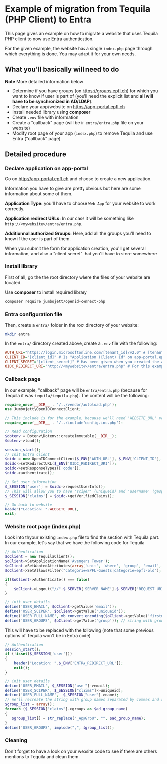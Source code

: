 # Example of migration from Tequila (PHP Client) to Entra

This page gives an example on how to migrate a website that uses Tequila PHP client to now use Entra authentication.

For the given example, the website has a single `index.php` page through which everything is done. You may adapt it for your own needs.

## What you'll basically will need to do

**Note** More detailed information below

- Determine if you have groups (on https://groups.epfl.ch) for which you want to know if user is part of (you'll need the explicit list and **all will have to be synchronized in AD/LDAP**).
- Declare your app/website on https://app-portal.epfl.ch
- Install needed library using **composer**
- Create `.env` file with information
- Create a "callback" page (will be in `entra/entra.php` file on your website)
- Modify root page of your app (`index.php`) to remove Tequila and use Entra ("callback" page)


## Detailed procedure

### Declare application on app-portal

Go on http://app-portal.epfl.ch and choose to create a new application.

Information you have to give are pretty obvious but here are some information about some of them.

**Application Type:** you'll have to choose `Web App` for your website to work correctly.

**Application redirect URLs:** In our case it will be something like `http://<mywebsite>/entra/entra.php`.

**Additionnal authorized Groups:** Here, add all the groups you'll need to know if the user is part of them.

When you submit the form for application creation, you'll get several information, and also a "client secret" that you'll have to store somewhere.


### Install library

First of all, go the the root directory where the files of your website are located.

Use **composer** to install required library
```bash
composer require jumbojett/openid-connect-php
```


### Entra configuration file
Then, create a `entra/` folder in the root directory of your website:
```bash
mkdir entra
```
In the `entra/` directory created above, create a `.env` file with the following:

```ini
AUTH_URL="https://login.microsoftonline.com/[tenant_id]/v2.0" # [tenant_id] can be found in "Directory (Tenant) Id" field on app-portal.epfl.ch
CLIENT_ID="[client_id]" # Is "Application (Client) Id" on app-portal.epfl.ch
CLIENT_SECRET="[client_secret]" # Has been given when you created the application on app-portal.epfl.ch
OIDC_REDIRECT_URI="http://<mywebsite>/entra/entra.php" # For this example. Just replate <mywebsite> with correct value
```

### Callback page

In our example, "callback" page will be `entra/entra.php` (because for Tequila it was `tequila/tequila.php`).
The content will be the following:

```php
require_once(__DIR__ . '/../vendor/autoload.php');
use Jumbojett\OpenIDConnectClient;

// This include is for the example, because we'll need 'WEBSITE_URL' value at the end
require_once(__DIR__ . '/../include/config.inc.php');

// Read configuration
$dotenv = Dotenv\Dotenv::createImmutable(__DIR__);
$dotenv->load();

session_start();
// Init Entra client
$oidc = new OpenIDConnectClient($_ENV['AUTH_URL'], $_ENV['CLIENT_ID'], $_ENV['CLIENT_SECRET']);
$oidc->setRedirectURL($_ENV['OIDC_REDIRECT_URI']);
$oidc->setResponseTypes(['code']);
$oidc->authenticate();

// Get user information
$_SESSION['user'] = $oidc->requestUserInfo();
// This will allow you to have 'sciper' (uniqueid) and 'username' (gaspar) information
$_SESSION['claims'] = $oidc->getVerifiedClaims();

// Go back to website
header("Location: ".WEBSITE_URL);
exit;
```

### Website root page (index.php)

Look into thyour existing `index.php` file to find the section with Tequila part. In our example, let's say that we have the following code for Tequila

```php
// Authentication
$oClient = new TequilaClient();   
$oClient->SetApplicationName('Avengers Tower');
$oClient->SetWantedAttributes(array('unit', 'where', 'group', 'email', 'firstname', 'uniqueid', 'username', 'name'));
$oClient->SetAllowsFilter("categorie=EPFL-Guests|categorie=epfl-old");

if($oClient->Authenticate() === false)
{
    $oClient->Logout("//".$_SERVER['SERVER_NAME'].$_SERVER['REQUEST_URI']);
}

// init user details
define('USER_EMAIL', $oClient->getValue('email'));
define('USER_SCIPER', $oClient->getValue('uniqueid'));
define('USER_FULL_NAME', mb_convert_encoding($oClient->getValue('firstname') . " " . $oClient->getValue('name'), 'ISO-8859-1', 'UTF-8'));
define('USER_GROUPS', $oClient->getValue('group')); // string with group names, separated with commas
```

This will have to be replaced with the following (note that some previous options of Tequila won't be in Entra code)
```php
// Authentication
session_start(); 
if (!isset($_SESSION['user']))
{
    header("Location: ".$_ENV['ENTRA_REDIRECT_URL']);
    exit();
}

// init user details
define('USER_EMAIL', $_SESSION["user"]->email);
define('USER_SCIPER', $_SESSION["claims"]->uniqueid);
define('USER_FULL_NAME',  $_SESSION["user"]->name);
// We'll recreate the string with group names separated by commas and remove "_AppGrpU" suffix (because Entra will return AD Groups corresponding to https://groups.epfl.ch groups, and they doesn't have the same name)
$group_list = array();
foreach ($_SESSION["claims"]->groups as $ad_group_name)
{
   $group_list[] = str_replace("_AppGrpU", "", $ad_group_name);
}
define('USER_GROUPS', implode(",", $group_list));
```

### Cleaning
Don't forget to have a look on your website code to see if there are others mentions to Tequila and clean them.